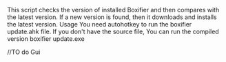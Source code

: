 This script checks the version of installed Boxifier and then compares with the latest version.
If a new version is found, then it downloads and installs the latest version.
Usage
You need autohotkey to run the boxifier update.ahk file.
If you don't have the source file, You can run the compiled version boxifier update.exe

//TO do
Gui